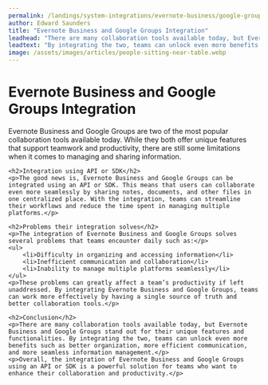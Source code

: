 ```yaml
---
permalink: /landings/system-integrations/evernote-business/google-groups
author: Edward Saunders
title: "Evernote Business and Google Groups Integration"
leadhead: "There are many collaboration tools available today, but Evernote Business and Google Groups stand out for their unique features and functionalities"
leadtext: "By integrating the two, teams can unlock even more benefits such as better organization, more efficient communication, and more seamless information management."
image: /assets/images/articles/people-sitting-near-table.webp
---
```

<div class="arttext">	<h1>Evernote Business and Google Groups Integration</h1>
	<p>Evernote Business and Google Groups are two of the most popular collaboration tools available today. While they both offer unique features that support teamwork and productivity, there are still some limitations when it comes to managing and sharing information.</p>
	
	<h2>Integration using API or SDK</h2>
	<p>The good news is, Evernote Business and Google Groups can be integrated using an API or SDK. This means that users can collaborate even more seamlessly by sharing notes, documents, and other files in one centralized place. With the integration, teams can streamline their workflows and reduce the time spent in managing multiple platforms.</p>
	
	<h2>Problems their integration solves</h2>
	<p>The integration of Evernote Business and Google Groups solves several problems that teams encounter daily such as:</p>
	<ul>
		<li>Difficulty in organizing and accessing information</li>
		<li>Inefficient communication and collaboration</li>
		<li>Inability to manage multiple platforms seamlessly</li>
	</ul>
	<p>These problems can greatly affect a team’s productivity if left unaddressed. By integrating Evernote Business and Google Groups, teams can work more effectively by having a single source of truth and better collaboration tools.</p>
	
	<h2>Conclusion</h2>
	<p>There are many collaboration tools available today, but Evernote Business and Google Groups stand out for their unique features and functionalities. By integrating the two, teams can unlock even more benefits such as better organization, more efficient communication, and more seamless information management.</p>
	<p>Overall, the integration of Evernote Business and Google Groups using an API or SDK is a powerful solution for teams who want to enhance their collaboration and productivity.</p>
</div>